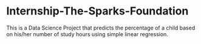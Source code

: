 # Internship-The-Sparks-Foundation
This is a Data Science Project that predicts the percentage of a child based on his/her number of study hours 
using simple linear regression.
